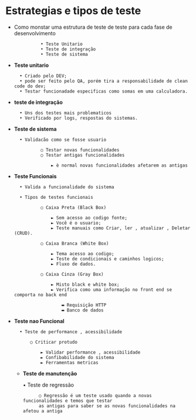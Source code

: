 # Estrategias e tipos de teste

* Como monstar uma estrutura de teste de teste para cada fase de desenvolvimento

                • Teste Unitario
                • Teste de integração
                • Teste de sistema


* **Teste unitario**

        • Criado pelo DEV;
        • pode ser feito pelo QA, porém tira a responsabilidade de clean code do dev;
        • Testar funcionadade especificas como somas em uma calculadora.

* **teste de integração**

        • Uns dos testes mais problematicos
        • Verificado por logs, respostas do sistemas.
    

* **Teste de sistema**

        • Validacão como se fosse usuario

                ○ Testar novas funcionalidades
                ○ Testar antigas funcionalidades

                    ► è normal novas funcionalidades afetarem as antigas

                             
* **Teste Funcionais**
                    

        • Valida a funcionalidade do sistema

        • Tipos de testes funcionais

                ○ Caixa Preta (Black Box) 

                    ► Sem acesso ao codigo fonte;
                    ► Você é o usuario;
                    ► Teste manuais como Criar, ler , atualizar , Deletar (CRUD).

                ○ Caixa Branca (White Box)

                    ► Tema acesso ao codigo;
                    ► Teste de condicionais e caminhos logicos;
                    ► Fluxo de dados.

                ○ Caixa Cinza (Gray Box)

                    ► Misto black e white box;
                    ► Verifica como uma informação no front end se comporta no back end

                        ▬ Requisição HTTP
                        ▬ Banco de dados

* **Teste nao Funcional**

        • Teste de performance , acessibilidade

            ○ Criticar protudo

                ► Validar performance , acessibilidade
                ► Confibabilidade do sistema
                ► Ferramentas metricas

    * **Teste de manutenção**   

        • Teste de regressão 

                ○ Regressão é um teste usado quando a novas funcionalidades e temos que testar
                as antigas para saber se as novas funcionalidades na afetou a antiga

            

